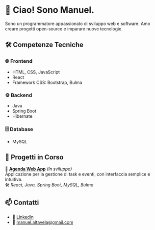 # 👋 Ciao! Sono Manuel.

Sono un programmatore appassionato di sviluppo web e software. Amo creare progetti open-source e imparare nuove tecnologie.

## 🛠️ Competenze Tecniche

### 🌐 Frontend
- HTML, CSS, JavaScript
- React
- Framework CSS: Bootstrap, Bulma

### ⚙️ Backend
- Java
- Spring Boot
- Hibernate

### 🗄️ Database
- MySQL

## 🚧 Progetti in Corso

🔗 [**Agenda Web App**](https://github.com/tuo-username/agenda-app) *(In sviluppo)*  
Applicazione per la gestione di task e eventi, con interfaccia semplice e intuitiva.  
🛠️ *React, Java, Spring Boot, MySQL, Bulma*

## 📫 Contatti
- 💼 [LinkedIn](https://www.linkedin.com/in/manuel-altavela-358243303/)
- 📧 manuel.altavela@gmail.com

